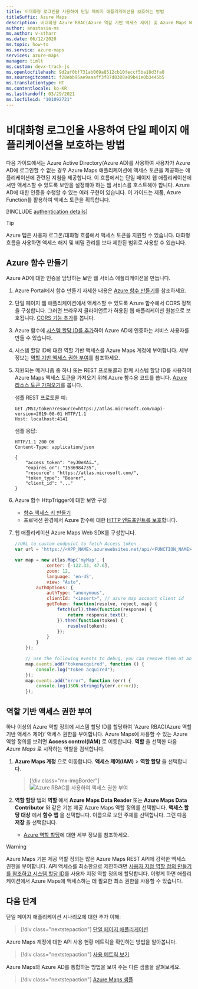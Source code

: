 ```yaml
---
title: 비대화형 로그인을 사용하여 단일 페이지 애플리케이션을 보호하는 방법
titleSuffix: Azure Maps
description: 비대화형 Azure RBAC(Azure 역할 기반 액세스 제어) 및 Azure Maps Web SDK를 사용하여 단일 페이지 애플리케이션을 구성하는 방법입니다.
author: anastasia-ms
ms.author: v-stharr
ms.date: 06/12/2020
ms.topic: how-to
ms.service: azure-maps
services: azure-maps
manager: timlt
ms.custom: devx-track-js
ms.openlocfilehash: 9d2af0bf731ab069a8512cb10feccf5ba18d3fa0
ms.sourcegitcommit: f28ebb95ae9aaaff3f87d8388a09b41e0b3445b5
ms.translationtype: HT
ms.contentlocale: ko-KR
ms.lasthandoff: 03/29/2021
ms.locfileid: "101092721"
---
```

# <a name="how-to-secure-a-single-page-application-with-non-interactive-sign-in"></a>비대화형 로그인을 사용하여 단일 페이지 애플리케이션을 보호하는 방법

다음 가이드에서는 Azure Active Directory(Azure AD)를 사용하여 사용자가 Azure AD에 로그인할 수 없는 경우 Azure Maps 애플리케이션에 액세스 토큰을 제공하는 애플리케이션에 관련된 지침을 제공합니다. 이 흐름에서는 단일 페이지 웹 애플리케이션에서만 액세스할 수 있도록 보안을 설정해야 하는 웹 서비스를 호스트해야 합니다. Azure AD에 대한 인증을 수행할 수 있는 여러 구현이 있습니다. 이 가이드는 제품, Azure Function를 활용하여 액세스 토큰을 획득합니다.

[!INCLUDE [authentication details](./includes/view-authentication-details.md)]

> [!Tip]
> Azure 맵은 사용자 로그온/대화형 흐름에서 액세스 토큰을 지원할 수 있습니다. 대화형 흐름을 사용하면 액세스 해지 및 비밀 관리를 보다 제한된 범위로 사용할 수 있습니다.

## <a name="create-azure-function"></a>Azure 함수 만들기

Azure AD에 대한 인증을 담당하는 보안 웹 서비스 애플리케이션을 만듭니다. 

1. Azure Portal에서 함수 만들기 자세한 내용은 [Azure 함수 만들기](../azure-functions/functions-get-started.md)를 참조하세요.

2. 단일 페이지 웹 애플리케이션에서 액세스할 수 있도록 Azure 함수에서 CORS 정책을 구성합니다. 그러면 브라우저 클라이언트가 허용된 웹 애플리케이션 원본으로 보호됩니다. [CORS 기능 추가](../app-service/app-service-web-tutorial-rest-api.md#add-cors-functionality)를 봅니다.

3. Azure 함수에 [시스템 할당 ID를 추가](../app-service/overview-managed-identity.md?tabs=dotnet#add-a-system-assigned-identity)하여 Azure AD에 인증하는 서비스 사용자를 만들 수 있습니다.  

4. 시스템 할당 ID에 대한 역할 기반 액세스를 Azure Maps 계정에 부여합니다. 세부 정보는 [역할 기반 액세스 권한 부여](#grant-role-based-access)를 참조하세요.

5. 지원되는 메커니즘 중 하나 또는 REST 프로토콜과 함께 시스템 할당 ID를 사용하여 Azure Maps 액세스 토큰을 가져오기 위해 Azure 함수용 코드를 씁니다. [Azure 리소스 토큰 가져오기](../app-service/overview-managed-identity.md?tabs=dotnet#add-a-system-assigned-identity)를 봅니다.

    샘플 REST 프로토콜 예:

    ```http
    GET /MSI/token?resource=https://atlas.microsoft.com/&api-version=2019-08-01 HTTP/1.1
    Host: localhost:4141
    ```

    샘플 응답:

    ```http
    HTTP/1.1 200 OK
    Content-Type: application/json

    {
        "access_token": "eyJ0eXAi…",
        "expires_on": "1586984735",
        "resource": "https://atlas.microsoft.com/",
        "token_type": "Bearer",
        "client_id": "..."
    }
    ```

6. Azure 함수 HttpTrigger에 대한 보안 구성

   * [함수 액세스 키 만들기](../azure-functions/functions-bindings-http-webhook-trigger.md?tabs=csharp#authorization-keys)
   * 프로덕션 환경에서 Azure 함수에 대한 [HTTP 엔드포인트를 보호](../azure-functions/functions-bindings-http-webhook-trigger.md?tabs=csharp#secure-an-http-endpoint-in-production)합니다.
   
7. 웹 애플리케이션 Azure Maps Web SDK를 구성합니다. 

    ```javascript
    //URL to custom endpoint to fetch Access token
    var url = 'https://<APP_NAME>.azurewebsites.net/api/<FUNCTION_NAME>?code=<API_KEY>';

    var map = new atlas.Map('myMap', {
                center: [-122.33, 47.6],
                zoom: 12,
                language: 'en-US',
                view: "Auto",
            authOptions: {
                authType: "anonymous",
                clientId: "<insert>", // azure map account client id
                getToken: function(resolve, reject, map) {
                    fetch(url).then(function(response) {
                        return response.text();
                    }).then(function(token) {
                        resolve(token);
                    });
                }
            }
        });

        // use the following events to debug, you can remove them at any time.
        map.events.add("tokenacquired", function () {
            console.log("token acquired");
        });
        map.events.add("error", function (err) {
            console.log(JSON.stringify(err.error));
        });
    ```

## <a name="grant-role-based-access"></a>역할 기반 액세스 권한 부여

하나 이상의 Azure 역할 정의에 시스템 할당 ID를 할당하여 ’Azure RBAC(Azure 역할 기반 액세스 제어)’ 액세스 권한을 부여합니다. Azure Maps에 사용할 수 있는 Azure 역할 정의를 보려면 **Access control(IAM)** 로 이동합니다. **역할** 을 선택한 다음 *Azure Maps* 로 시작하는 역할을 검색합니다.

1. **Azure Maps 계정** 으로 이동합니다. **액세스 제어(IAM)**  > **역할 할당** 을 선택합니다.

    > [!div class="mx-imgBorder"]
    > ![Azure RBAC를 사용하여 액세스 권한 부여](./media/how-to-manage-authentication/how-to-grant-rbac.png)

2. **역할 할당** 탭의 **역할** 에서 **Azure Maps Data Reader** 또는 **Azure Maps Data Contributor** 와 같은 기본 제공 Azure Maps 역할 정의를 선택합니다. **액세스 할당 대상** 에서 **함수 앱** 을 선택합니다. 이름으로 보안 주체를 선택합니다. 그런 다음 **저장** 을 선택합니다.

   * [Azure 역할 할당](../role-based-access-control/role-assignments-portal.md)에 대한 세부 정보를 참조하세요.

> [!WARNING]
> Azure Maps 기본 제공 역할 정의는 많은 Azure Maps REST API에 강력한 액세스 권한을 부여합니다. API 액세스를 최소한으로 제한하려면 [사용자 지정 역할 정의 만들기를 참조하고 시스템 할당 ID](../role-based-access-control/custom-roles.md)를 사용자 지정 역할 정의에 할당합니다. 이렇게 하면 애플리케이션에서 Azure Maps에 액세스하는 데 필요한 최소 권한을 사용할 수 있습니다.

## <a name="next-steps"></a>다음 단계

단일 페이지 애플리케이션 시나리오에 대한 추가 이해:
> [!div class="nextstepaction"]
> [단일 페이지 애플리케이션](../active-directory/develop/scenario-spa-overview.md)

Azure Maps 계정에 대한 API 사용 현황 메트릭을 확인하는 방법을 알아봅니다.
> [!div class="nextstepaction"]
> [사용 메트릭 보기](how-to-view-api-usage.md)

Azure Maps와 Azure AD를 통합하는 방법을 보여 주는 다른 샘플을 살펴보세요.
> [!div class="nextstepaction"]
> [Azure Maps 샘플](https://github.com/Azure-Samples/Azure-Maps-AzureAD-Samples/tree/master/src/ClientGrant)